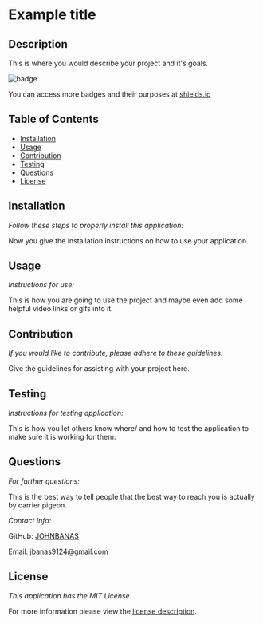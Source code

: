 # Example title

## Description

This is where you would describe your project and it's goals.

![badge](https://img.shields.io/badge/license-MITLicense-brightorange)

You can access more badges and their purposes at [shields.io](https://shields.io)

## Table of Contents
  * [Installation](#installation)
  * [Usage](#usage)
  * [Contribution](#contribution)
  * [Testing](#testing)
  * [Questions](#questions)
  * [License](#license)
    
    
## Installation
    
  _Follow these steps to properly install this application:_

  Now you give the installation instructions on how to use your application.
      
## Usage

  _Instructions for use:_

  This is how you are going to use the project and maybe even add some helpful video links or gifs into it.
      
## Contribution

  _If you would like to contribute, please adhere to these guidelines:_

  Give the guidelines for assisting with your project here.
      
## Testing

  _Instructions for testing application:_

  This is how you let others know where/ and how to test the application to make sure it is working for them.
      
## Questions
      
  _For further questions:_

  This is the best way to tell people that the best way to reach you is actually by carrier pigeon.
  
  _Contact Info:_

  GitHub: [JOHNBANAS](https://github.com/JOHNBANAS)

  Email: [jbanas9124@gmail.com](mailto:jbanas9124@gmail.com)
    
## License

      
  _This application has the MIT License._
      
  For more information please view the [license description](https://choosealicense.com/licenses/mit/).
  
  